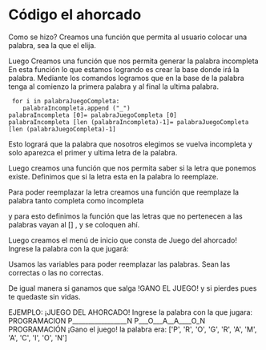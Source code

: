 # Código el ahorcado
 Como se hizo?
 Creamos una función que permita al usuario colocar una palabra, sea la que el elija.
 
 Luego Creamos una función que nos permita generar la palabra incompleta
 En esta función lo que estamos logrando es crear la base donde irá la palabra.
 Mediante los comandos logramos que en la base de la palabra tenga al comienzo la primera palabra y al final la ultima palabra.
 
     for i in palabraJuegoCompleta:
        palabraIncompleta.append ("_")
    palabraIncompleta [0]= palabraJuegoCompleta [0]
    palabraIncompleta [len (palabraIncompleta)-1]= palabraJuegoCompleta [len (palabraJuegoCompleta)-1]
    
    
Esto logrará que la palabra que nosotros elegimos se vuelva incompleta y solo aparezca el primer y ultima letra de la palabra.
    
Luego creamos una función que nos permita saber si la letra que ponemos existe.
Definimos que si la letra esta en la palabra lo reemplaze.

Para poder reemplazar la letra creamos una función que reemplaze la palabra tanto completa como incompleta

y para esto definimos la función que las letras que no pertenecen a las palabras vayan al [] , y se coloquen ahí.

Luego creamos el menú de inicio que consta de 
Juego del ahorcado!
Ingrese la palabra con la que jugará: 

Usamos las variables para poder reemplazar las palabras.
Sean las correctas o las no correctas.

De igual manera si ganamos que salga !GANO EL JUEGO! y si pierdes pues te quedaste sin vidas.

EJEMPLO:
¡JUEGO DEL AHORCADO!
Ingrese la palabra con la que jugara: 
PROGRAMACION
P_________________N
P___O___A__A____O_N
PROGRAMACIÓN
¡Gano el juego! la palabra era:  ['P', 'R', 'O', 'G', 'R', 'A', 'M', 'A', 'C', 'I', 'O', 'N']
    
